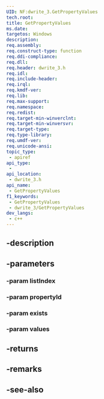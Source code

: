 ```yaml
---
UID: NF:dwrite_3.GetPropertyValues
tech.root: 
title: GetPropertyValues
ms.date: 
targetos: Windows
description: 
req.assembly: 
req.construct-type: function
req.ddi-compliance: 
req.dll: 
req.header: dwrite_3.h
req.idl: 
req.include-header: 
req.irql: 
req.kmdf-ver: 
req.lib: 
req.max-support: 
req.namespace: 
req.redist: 
req.target-min-winverclnt: 
req.target-min-winversvr: 
req.target-type: 
req.type-library: 
req.umdf-ver: 
req.unicode-ansi: 
topic_type:
 - apiref
api_type:
 - 
api_location:
 - dwrite_3.h
api_name:
 - GetPropertyValues
f1_keywords:
 - GetPropertyValues
 - dwrite_3/GetPropertyValues
dev_langs:
 - c++
---
```


## -description

## -parameters

### -param listIndex

### -param propertyId

### -param exists

### -param values

## -returns

## -remarks

## -see-also

